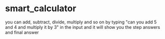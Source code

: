 # smart_calculator

you can add, subtract, divide, multiply and so on by typing "can you add 5 and 4 and multiply it by 3" in the input
and it will show you the step answers and final answer
